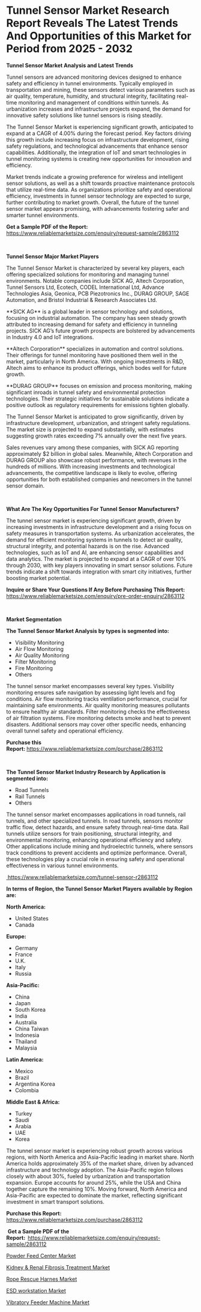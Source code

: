 <p><h1>Tunnel Sensor Market Research Report Reveals The Latest Trends And Opportunities of this Market for Period from 2025 - 2032</h1></p><p><strong>Tunnel Sensor Market Analysis and Latest Trends</strong></p>
<p><p>Tunnel sensors are advanced monitoring devices designed to enhance safety and efficiency in tunnel environments. Typically employed in transportation and mining, these sensors detect various parameters such as air quality, temperature, humidity, and structural integrity, facilitating real-time monitoring and management of conditions within tunnels. As urbanization increases and infrastructure projects expand, the demand for innovative safety solutions like tunnel sensors is rising steadily.</p><p>The Tunnel Sensor Market is experiencing significant growth, anticipated to expand at a CAGR of 4.00% during the forecast period. Key factors driving this growth include increasing focus on infrastructure development, rising safety regulations, and technological advancements that enhance sensor capabilities. Additionally, the integration of IoT and smart technologies in tunnel monitoring systems is creating new opportunities for innovation and efficiency.</p><p>Market trends indicate a growing preference for wireless and intelligent sensor solutions, as well as a shift towards proactive maintenance protocols that utilize real-time data. As organizations prioritize safety and operational efficiency, investments in tunnel sensor technology are expected to surge, further contributing to market growth. Overall, the future of the tunnel sensor market appears promising, with advancements fostering safer and smarter tunnel environments.</p></p>
<p><strong>Get a Sample PDF of the Report:&nbsp;</strong> <a href="https://www.reliablemarketsize.com/enquiry/request-sample/2863112?utm_campaign=1943&utm_medium=2&utm_source=Github&utm_content=ia&utm_term=12032025&utm_id=tunnel-sensor">https://www.reliablemarketsize.com/enquiry/request-sample/2863112</a></p>
<p>&nbsp;</p>
<p><strong>Tunnel Sensor Major Market Players</strong></p>
<p><p>The Tunnel Sensor Market is characterized by several key players, each offering specialized solutions for monitoring and managing tunnel environments. Notable companies include SICK AG, Altech Corporation, Tunnel Sensors Ltd, Ecotech, CODEL International Ltd, Advance Technologies Asia, Geonica, PCB Piezotronics Inc., DURAG GROUP, SAGE Automation, and Bristol Industrial & Research Associates Ltd.</p><p>**SICK AG** is a global leader in sensor technology and solutions, focusing on industrial automation. The company has seen steady growth attributed to increasing demand for safety and efficiency in tunneling projects. SICK AG’s future growth prospects are bolstered by advancements in Industry 4.0 and IoT integrations.</p><p>**Altech Corporation** specializes in automation and control solutions. Their offerings for tunnel monitoring have positioned them well in the market, particularly in North America. With ongoing investments in R&D, Altech aims to enhance its product offerings, which bodes well for future growth.</p><p>**DURAG GROUP** focuses on emission and process monitoring, making significant inroads in tunnel safety and environmental protection technologies. Their strategic initiatives for sustainable solutions indicate a positive outlook as regulatory requirements for emissions tighten globally.</p><p>The Tunnel Sensor Market is anticipated to grow significantly, driven by infrastructure development, urbanization, and stringent safety regulations. The market size is projected to expand substantially, with estimates suggesting growth rates exceeding 7% annually over the next five years.</p><p>Sales revenues vary among these companies, with SICK AG reporting approximately $2 billion in global sales. Meanwhile, Altech Corporation and DURAG GROUP also showcase robust performance, with revenues in the hundreds of millions. With increasing investments and technological advancements, the competitive landscape is likely to evolve, offering opportunities for both established companies and newcomers in the tunnel sensor domain.</p></p>
<p>&nbsp;</p>
<p><strong>What Are The Key Opportunities For Tunnel Sensor Manufacturers?</strong></p>
<p><p>The tunnel sensor market is experiencing significant growth, driven by increasing investments in infrastructure development and a rising focus on safety measures in transportation systems. As urbanization accelerates, the demand for efficient monitoring systems in tunnels to detect air quality, structural integrity, and potential hazards is on the rise. Advanced technologies, such as IoT and AI, are enhancing sensor capabilities and data analytics. The market is projected to expand at a CAGR of over 10% through 2030, with key players innovating in smart sensor solutions. Future trends indicate a shift towards integration with smart city initiatives, further boosting market potential.</p></p>
<p><strong>Inquire or Share Your Questions If Any Before Purchasing This Report:</strong> <a href="https://www.reliablemarketsize.com/enquiry/pre-order-enquiry/2863112?utm_campaign=1943&utm_medium=2&utm_source=Github&utm_content=ia&utm_term=12032025&utm_id=tunnel-sensor">https://www.reliablemarketsize.com/enquiry/pre-order-enquiry/2863112</a></p>
<p>&nbsp;</p>
<p><strong>Market Segmentation</strong></p>
<p><strong>The Tunnel Sensor Market Analysis by types is segmented into:</strong></p>
<p><ul><li>Visibility Monitoring</li><li>Air Flow Monitoring</li><li>Air Quality Monitoring</li><li>Filter Monitoring</li><li>Fire Monitoring</li><li>Others</li></ul></p>
<p><p>The tunnel sensor market encompasses several key types. Visibility monitoring ensures safe navigation by assessing light levels and fog conditions. Air flow monitoring tracks ventilation performance, crucial for maintaining safe environments. Air quality monitoring measures pollutants to ensure healthy air standards. Filter monitoring checks the effectiveness of air filtration systems. Fire monitoring detects smoke and heat to prevent disasters. Additional sensors may cover other specific needs, enhancing overall tunnel safety and operational efficiency.</p></p>
<p><strong>Purchase this Report:&nbsp;</strong><a href="https://www.reliablemarketsize.com/purchase/2863112?utm_campaign=1943&utm_medium=2&utm_source=Github&utm_content=ia&utm_term=12032025&utm_id=tunnel-sensor">https://www.reliablemarketsize.com/purchase/2863112</a></p>
<p>&nbsp;</p>
<p><strong>The Tunnel Sensor Market Industry Research by Application is segmented into:</strong></p>
<p><ul><li>Road Tunnels</li><li>Rail Tunnels</li><li>Others</li></ul></p>
<p><p>The tunnel sensor market encompasses applications in road tunnels, rail tunnels, and other specialized tunnels. In road tunnels, sensors monitor traffic flow, detect hazards, and ensure safety through real-time data. Rail tunnels utilize sensors for train positioning, structural integrity, and environmental monitoring, enhancing operational efficiency and safety. Other applications include mining and hydroelectric tunnels, where sensors track conditions to prevent accidents and optimize performance. Overall, these technologies play a crucial role in ensuring safety and operational effectiveness in various tunnel environments.</p></p>
<p><a href="https://www.reliablemarketsize.com/tunnel-sensor-r2863112?utm_campaign=1943&utm_medium=2&utm_source=Github&utm_content=ia&utm_term=12032025&utm_id=tunnel-sensor">&nbsp;https://www.reliablemarketsize.com/tunnel-sensor-r2863112</a></p>
<p><strong>In terms of Region, the Tunnel Sensor Market Players available by Region are:</strong></p>
<p>
    <p> <strong> North America: </strong>
        <ul>
            <li>United States</li>
            <li>Canada</li>
        </ul>
        </p> 
    <p> <strong> Europe: </strong>
        <ul>
            <li>Germany</li>
            <li>France</li>
            <li>U.K.</li>
            <li>Italy</li>
            <li>Russia</li>
        </ul>
        </p> 
    <p> <strong> Asia-Pacific: </strong>
        <ul>
            <li>China</li>
            <li>Japan</li>
            <li>South Korea</li>
            <li>India</li>
            <li>Australia</li>
            <li>China Taiwan</li>
            <li>Indonesia</li>
            <li>Thailand</li>
            <li>Malaysia</li>
        </ul>
        </p> 
    <p> <strong> Latin America: </strong>
        <ul>
            <li>Mexico</li>
            <li>Brazil</li>
            <li>Argentina Korea</li>
            <li>Colombia</li>
        </ul>
        </p> 
    <p> <strong> Middle East & Africa: </strong>
        <ul>
            <li>Turkey</li>
            <li>Saudi</li>
            <li>Arabia</li>
            <li>UAE</li>
            <li>Korea</li>
        </ul>
    </p>
    </p>
<p><p>The tunnel sensor market is experiencing robust growth across various regions, with North America and Asia-Pacific leading in market share. North America holds approximately 35% of the market share, driven by advanced infrastructure and technology adoption. The Asia-Pacific region follows closely with about 30%, fueled by urbanization and transportation expansion. Europe accounts for around 25%, while the USA and China together capture the remaining 10%. Moving forward, North America and Asia-Pacific are expected to dominate the market, reflecting significant investment in smart transport solutions.</p></p>
<p><strong>Purchase this Report: </strong><a href="https://www.reliablemarketsize.com/purchase/2863112?utm_campaign=1943&utm_medium=2&utm_source=Github&utm_content=ia&utm_term=12032025&utm_id=tunnel-sensor">https://www.reliablemarketsize.com/purchase/2863112</a></p>
<p>&nbsp;<strong>Get a Sample PDF of the Report:&nbsp;&nbsp;</strong><a href="https://www.reliablemarketsize.com/enquiry/request-sample/2863112?utm_campaign=1943&utm_medium=2&utm_source=Github&utm_content=ia&utm_term=12032025&utm_id=tunnel-sensor">https://www.reliablemarketsize.com/enquiry/request-sample/2863112</a></p>
<p><strong></strong></p>
<p><p><a href="https://github.com/nikkoureta1y/Market-Research-Report-List-1/blob/main/powder-feed-center-market.md?utm_campaign=1943&utm_medium=2&utm_source=Github&utm_content=ia&utm_term=12032025&utm_id=tunnel-sensor">Powder Feed Center Market</a></p><p><a href="https://github.com/dubelsuehsik/Market-Research-Report-List-1/blob/main/kidney-renal-fibrosis-treatment-market.md?utm_campaign=1943&utm_medium=2&utm_source=Github&utm_content=ia&utm_term=12032025&utm_id=tunnel-sensor">Kidney & Renal Fibrosis Treatment Market</a></p><p><a href="https://github.com/stvnpukaj10/Market-Research-Report-List-1/blob/main/rope-rescue-harnes-market.md?utm_campaign=1943&utm_medium=2&utm_source=Github&utm_content=ia&utm_term=12032025&utm_id=tunnel-sensor">Rope Rescue Harnes Market</a></p><p><a href="https://github.com/lolahberkik5/Market-Research-Report-List-1/blob/main/esd-workstation-market.md?utm_campaign=1943&utm_medium=2&utm_source=Github&utm_content=ia&utm_term=12032025&utm_id=tunnel-sensor">ESD workstation Market</a></p><p><a href="https://github.com/bloggglazaie/Market-Research-Report-List-1/blob/main/vibratory-feeder-machine-market.md?utm_campaign=1943&utm_medium=2&utm_source=Github&utm_content=ia&utm_term=12032025&utm_id=tunnel-sensor">Vibratory Feeder Machine Market</a></p></p>
